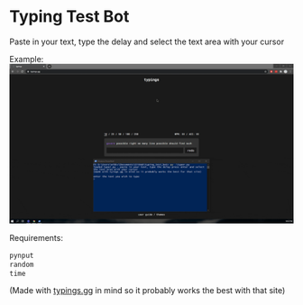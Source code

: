 # Typing Test Bot

Paste in your text, type the delay and select the text area with your cursor

Example:
![Example gif](example_images/example.gif)

Requirements:

```
pynput
random
time
```

(Made with [typings.gg](https://typings.gg/) in mind so it probably works the best with that site)
